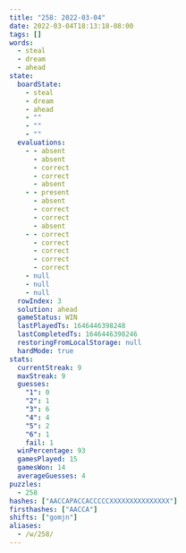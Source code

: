 ```yaml
---
title: "258: 2022-03-04"
date: 2022-03-04T18:13:18-08:00
tags: []
words:
  - steal
  - dream
  - ahead
state:
  boardState:
    - steal
    - dream
    - ahead
    - ""
    - ""
    - ""
  evaluations:
    - - absent
      - absent
      - correct
      - correct
      - absent
    - - present
      - absent
      - correct
      - correct
      - absent
    - - correct
      - correct
      - correct
      - correct
      - correct
    - null
    - null
    - null
  rowIndex: 3
  solution: ahead
  gameStatus: WIN
  lastPlayedTs: 1646446398248
  lastCompletedTs: 1646446398246
  restoringFromLocalStorage: null
  hardMode: true
stats:
  currentStreak: 9
  maxStreak: 9
  guesses:
    "1": 0
    "2": 1
    "3": 6
    "4": 4
    "5": 2
    "6": 1
    fail: 1
  winPercentage: 93
  gamesPlayed: 15
  gamesWon: 14
  averageGuesses: 4
puzzles:
  - 258
hashes: ["AACCAPACCACCCCCXXXXXXXXXXXXXXX"]
firsthashes: ["AACCA"]
shifts: ["gomjn"]
aliases:
  - /w/258/
---
```

<!-- more -->
